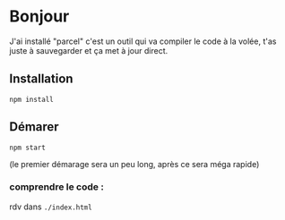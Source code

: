 # Bonjour

J'ai installé "parcel" c'est un outil qui va compiler le code à la volée, t'as juste à sauvegarder et ça met à jour direct.

## Installation

```npm install```

## Démarer

```npm start```

(le premier démarage sera un peu long, après ce sera méga rapide)

### comprendre le code :
rdv dans ``./index.html``
